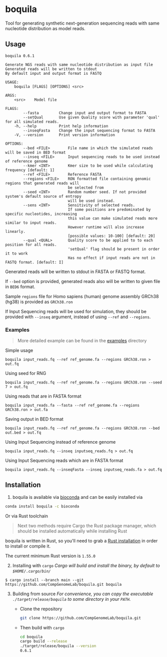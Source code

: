 # boquila

Tool for generating synthetic next-generation sequencing reads with same nucleotide distribution as model reads.

## Usage

```
boquila 0.6.1

Generate NGS reads with same nucleotide distribution as input file
Generated reads will be written to stdout
By default input and output format is FASTQ

USAGE:
    boquila [FLAGS] [OPTIONS] <src>

ARGS:
    <src>    Model file

FLAGS:
        --fasta         Change input and output format to FASTA
        --setQual       Use given Quality score with parameter 'qual' for all simulated reads.
    -h, --help          Print help information
        --inseqFasta    Change the input sequencing format to FASTA
    -V, --version       Print version information

OPTIONS:
        --bed <FILE>        File name in which the simulated reads will be saved in BED format
        --inseq <FILE>      Input sequencing reads to be used instead of reference genome
        --kmer <INT>        Kmer size to be used while calculating frequency [default: 1]
        --ref <FILE>        Reference FASTA
        --regions <FILE>    RON formatted file containing genomic regions that generated reads will
                            be selected from
        --seed <INT>        Random number seed. If not provided system's default source of entropy
                            will be used instead.
        --sens <INT>        Sensitivity of selected reads.
                            If some positions are predominated by specific nucleotides, increasing
                            this value can make simulated reads more similar to input reads.
                            However runtime will also increase linearly.
                            [possible values: 10-100] [default: 20]
        --qual <QUAL>       Quality score to be applied to to each position for all reads.
                            'setQual' flag should be present in order it to work
                            Has no effect if input reads are not in FASTQ format. [default: I]
```

Generated reads will be written to stdout in FASTA or FASTQ format.

If `--bed` option is provided, generated reads also will be written to given file in `BED6` format.

Sample `regions` file for Homo sapiens (human) genome assembly GRCh38 (hg38) is provided as `GRCh38.ron`

If Input Sequencing reads will be used for simulation, they should be provided with `--inseq` argument, instead of using `--ref` and `--regions`.

### Examples

> More detailed example can be found in the [examples](./examples) directory

Simple usage
```
boquila input_reads.fq --ref ref_genome.fa --regions GRCh38.ron > out.fq
```

Using seed for RNG
```
boquila input_reads.fq --ref ref_genome.fa --regions GRCh38.ron --seed 7 > out.fq
```

Using reads that are in FASTA format
```
boquila input_reads.fa --fasta --ref ref_genome.fa --regions GRCh38.ron > out.fa
```

Saving output in BED format
```
boquila input_reads.fq --ref ref_genome.fa --regions GRCh38.ron --bed out.bed > out.fq
```

Using Input Sequencing instead of reference genome
```
boquila input_reads.fq --inseq inputseq_reads.fq > out.fq
```

Using Input Sequencing reads which are in FASTA format
```
boquila input_reads.fq --inseqFasta --inseq inputseq_reads.fa > out.fq
```

## Installation

1. boquila is available via [bioconda](https://bioconda.github.io) and can be easily installed via

```bash
conda install boquila -c bioconda
```

Or via Rust toolchain
> Next two methods require Cargo the Rust package manager, which should be installed automatically while installing Rust

boquila is written in Rust, so you'll need to grab a [Rust installation](https://www.rust-lang.org/) in order to install or compile it.

The current minimum Rust version is `1.55.0`

2. Installing with `cargo`
*Cargo will build and install the binary, by default to `$HOME/.cargo/bin/`*

```
$ cargo install --branch main --git https://github.com/CompGenomeLab/boquila.git boquila
```

3. Building from source
*For convenience, you can copy the executable `./target/release/boquila` to some directory in your `PATH`.*

    - Clone the repository
        ```bash
        git clone https://github.com/CompGenomeLab/boquila.git
        ```
    - Then build with `cargo`
        ```bash
        cd boquila
        cargo build --release
        ./target/release/boquila --version
        0.6.1
        ```
